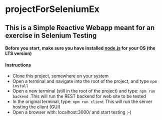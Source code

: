 # projectForSeleniumEx

## This is a Simple Reactive Webapp meant for an exercise in Selenium Testing

#### Before you start, make sure you have installed [node.js](https://nodejs.org/en/download/) for your OS (the LTS version)

#### Instructions

* Clone this project, somewhere on your system
* Open a terminal and navigate into the root of the project, and type `npm install`
* Open a new terminal (still in the root of the project) and type: `npm run backend` .This will run the REST backend for web site to be tested
* In the original terminal, type: `npm run client` This will run the server hosting the client (GUI)
* Open a browser with: localhost:3000/ and start testing ;-)
